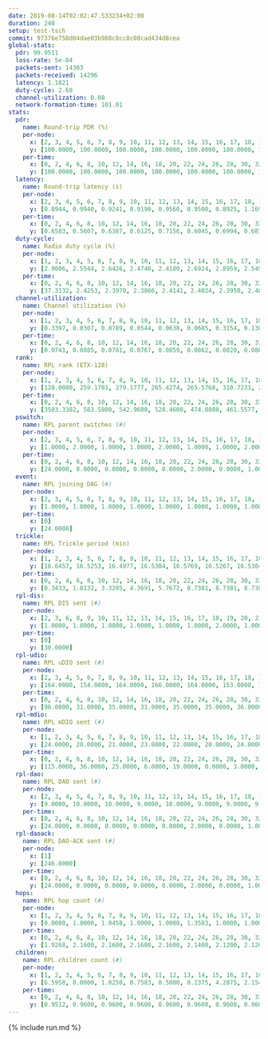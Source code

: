 ```yaml
---
date: 2019-08-14T02:02:47.533234+02:00
duration: 240
setup: test-tsch
commit: 97376e758d04dae03b988c8cc8c08cad434d8cea
global-stats:
  pdr: 99.9511
  loss-rate: 5e-04
  packets-sent: 14303
  packets-received: 14296
  latency: 1.1821
  duty-cycle: 2.68
  channel-utilization: 0.08
  network-formation-time: 101.01
stats:
  pdr:
    name: Round-trip PDR (%)
    per-node:
      x: [2, 3, 4, 5, 6, 7, 8, 9, 10, 11, 12, 13, 14, 15, 16, 17, 18, 19, 20, 21, 22, 23, 24, 25]
      y: [100.0000, 100.0000, 100.0000, 100.0000, 100.0000, 100.0000, 100.0000, 100.0000, 100.0000, 99.8279, 100.0000, 100.0000, 99.8308, 100.0000, 100.0000, 99.8316, 100.0000, 100.0000, 100.0000, 99.8392, 100.0000, 99.6485, 100.0000, 99.8261]
    per-time:
      x: [0, 2, 4, 6, 8, 10, 12, 14, 16, 18, 20, 22, 24, 26, 28, 30, 32, 34, 36, 38, 40, 42, 44, 46, 48, 50, 52, 54, 56, 58, 60, 62, 64, 66, 68, 70, 72, 74, 76, 78, 80, 82, 84, 86, 88, 90, 92, 94, 96, 98, 100, 102, 104, 106, 108, 110, 112, 114, 116, 118, 120, 122, 124, 126, 128, 130, 132, 134, 136, 138, 140, 142, 144, 146, 148, 150, 152, 154, 156, 158, 160, 162, 164, 166, 168, 170, 172, 174, 176, 178, 180, 182, 184, 186, 188, 190, 192, 194, 196, 198, 200, 202, 204, 206, 208, 210, 212, 214, 216, 218, 220, 222, 224, 226, 228, 230, 232, 234, 236, 238, 240]
      y: [100.0000, 100.0000, 100.0000, 100.0000, 100.0000, 100.0000, 100.0000, 100.0000, 100.0000, 100.0000, 100.0000, 100.0000, 100.0000, 100.0000, 99.1667, 100.0000, 100.0000, 100.0000, 98.3333, 100.0000, 100.0000, 100.0000, 100.0000, 100.0000, 100.0000, 100.0000, 100.0000, 100.0000, 100.0000, 100.0000, 100.0000, 100.0000, 100.0000, 100.0000, 100.0000, 100.0000, 100.0000, 100.0000, 100.0000, 100.0000, 100.0000, 100.0000, 99.1667, 99.1667, 100.0000, 100.0000, 100.0000, 100.0000, 100.0000, 100.0000, 100.0000, 100.0000, 100.0000, 100.0000, 100.0000, 100.0000, 100.0000, 100.0000, 100.0000, 99.1667, 99.1667, 100.0000, 100.0000, 100.0000, 100.0000, 100.0000, 100.0000, 100.0000, 100.0000, 100.0000, 100.0000, 100.0000, 100.0000, 100.0000, 100.0000, 100.0000, 100.0000, 100.0000, 100.0000, 100.0000, 100.0000, 100.0000, 100.0000, 100.0000, 100.0000, 100.0000, 100.0000, 100.0000, 100.0000, 100.0000, 100.0000, 100.0000, 100.0000, 100.0000, 100.0000, 100.0000, 100.0000, 100.0000, 100.0000, 100.0000, 100.0000, 100.0000, 100.0000, 100.0000, 100.0000, 100.0000, 100.0000, 100.0000, 100.0000, 100.0000, 100.0000, 100.0000, 100.0000, 100.0000, 100.0000, 100.0000, 100.0000, 100.0000, 100.0000, 100.0000, null]
  latency:
    name: Round-trip latency (s)
    per-node:
      x: [2, 3, 4, 5, 6, 7, 8, 9, 10, 11, 12, 13, 14, 15, 16, 17, 18, 19, 20, 21, 22, 23, 24, 25]
      y: [0.8944, 0.9940, 0.9241, 0.9190, 0.9560, 0.9500, 0.8925, 1.1698, 1.0358, 1.1689, 1.0665, 1.0704, 1.2527, 1.1174, 1.0738, 1.3506, 1.3778, 1.2854, 1.3032, 1.4799, 1.3738, 1.5678, 1.5995, 1.6516]
    per-time:
      x: [0, 2, 4, 6, 8, 10, 12, 14, 16, 18, 20, 22, 24, 26, 28, 30, 32, 34, 36, 38, 40, 42, 44, 46, 48, 50, 52, 54, 56, 58, 60, 62, 64, 66, 68, 70, 72, 74, 76, 78, 80, 82, 84, 86, 88, 90, 92, 94, 96, 98, 100, 102, 104, 106, 108, 110, 112, 114, 116, 118, 120, 122, 124, 126, 128, 130, 132, 134, 136, 138, 140, 142, 144, 146, 148, 150, 152, 154, 156, 158, 160, 162, 164, 166, 168, 170, 172, 174, 176, 178, 180, 182, 184, 186, 188, 190, 192, 194, 196, 198, 200, 202, 204, 206, 208, 210, 212, 214, 216, 218, 220, 222, 224, 226, 228, 230, 232, 234, 236, 238, 240]
      y: [0.6583, 0.5607, 0.6387, 0.6125, 0.7156, 0.6045, 0.6994, 0.6874, 0.5980, 0.6512, 0.5962, 0.6943, 0.6824, 0.7186, 0.6589, 0.6175, 0.6333, 0.6035, 0.7675, 0.7080, 0.7601, 0.7602, 0.7082, 0.6483, 0.7665, 0.7188, 0.7238, 0.7233, 0.7639, 0.6463, 0.7209, 0.7505, 0.6854, 0.7580, 0.7348, 0.6769, 0.7867, 0.9036, 0.8530, 0.7431, 0.7316, 0.7287, 0.9844, 1.2906, 1.0804, 0.8994, 0.8399, 0.7363, 1.0276, 1.5299, 1.4422, 1.2742, 1.0300, 0.8905, 1.1116, 1.5256, 1.4779, 1.4883, 1.4295, 1.2375, 1.1189, 1.5052, 1.5174, 1.5028, 1.5227, 1.4946, 1.3673, 1.5117, 1.5633, 1.5312, 1.5772, 1.5235, 1.4904, 1.5266, 1.5596, 1.5409, 1.5116, 1.5425, 1.5485, 1.5807, 1.5475, 1.5780, 1.6217, 1.5538, 1.5332, 1.5265, 1.5267, 1.5220, 1.5324, 1.5280, 1.5820, 1.5122, 1.6023, 1.4889, 1.5821, 1.5638, 1.5553, 1.5100, 1.5347, 1.5480, 1.5608, 1.5316, 1.4756, 1.5090, 1.5155, 1.5212, 1.5182, 1.5069, 1.5177, 1.5103, 1.5735, 1.5381, 1.5313, 1.5512, 1.5347, 1.4986, 1.4956, 1.5329, 1.4989, 1.4804, null]
  duty-cycle:
    name: Radio duty cycle (%)
    per-node:
      x: [1, 2, 3, 4, 5, 6, 7, 8, 9, 10, 11, 12, 13, 14, 15, 16, 17, 18, 19, 20, 21, 22, 23, 24, 25]
      y: [2.9006, 2.5544, 2.6426, 2.4746, 2.4180, 2.6924, 2.8959, 2.5490, 2.5646, 2.5221, 2.5396, 2.6635, 2.6850, 2.5516, 2.6009, 2.8967, 2.5765, 2.6953, 2.6668, 2.7423, 2.8025, 2.8619, 2.8614, 2.8145, 2.8710]
    per-time:
      x: [0, 2, 4, 6, 8, 10, 12, 14, 16, 18, 20, 22, 24, 26, 28, 30, 32, 34, 36, 38, 40, 42, 44, 46, 48, 50, 52, 54, 56, 58, 60, 62, 64, 66, 68, 70, 72, 74, 76, 78, 80, 82, 84, 86, 88, 90, 92, 94, 96, 98, 100, 102, 104, 106, 108, 110, 112, 114, 116, 118, 120, 122, 124, 126, 128, 130, 132, 134, 136, 138, 140, 142, 144, 146, 148, 150, 152, 154, 156, 158, 160, 162, 164, 166, 168, 170, 172, 174, 176, 178, 180, 182, 184, 186, 188, 190, 192, 194, 196, 198, 200, 202, 204, 206, 208, 210, 212, 214, 216, 218, 220, 222, 224, 226, 228, 230, 232, 234, 236, 238, 240]
      y: [37.3132, 2.4253, 2.3970, 2.3866, 2.4141, 2.4024, 2.3950, 2.4096, 2.3994, 2.3920, 2.3985, 2.3895, 2.3994, 2.3912, 2.4330, 2.4038, 2.3938, 2.3980, 2.3888, 2.3961, 2.3845, 2.3886, 2.3972, 2.3981, 2.3973, 2.3986, 2.3895, 2.3828, 2.4071, 2.4039, 2.3935, 2.3837, 2.3941, 2.3909, 2.3969, 2.3867, 2.3718, 2.3729, 2.3845, 2.3906, 2.3911, 2.3969, 2.3894, 2.4086, 2.3837, 2.3808, 2.3801, 2.3878, 2.3872, 2.3894, 2.3782, 2.3873, 2.3874, 2.3757, 2.3892, 2.3738, 2.3751, 2.3959, 2.3896, 2.3888, 2.3844, 2.3888, 2.3786, 2.3808, 2.3750, 2.3937, 2.3765, 2.3870, 2.3791, 2.3953, 2.3825, 2.3962, 2.3874, 2.3815, 2.3863, 2.3904, 2.3959, 2.3894, 2.3815, 2.3860, 2.3923, 2.3922, 2.4036, 2.4042, 2.3909, 2.3933, 2.3843, 2.3932, 2.3854, 2.3929, 2.3876, 2.3904, 2.3847, 2.3901, 2.3903, 2.3904, 2.3976, 2.3877, 2.3736, 2.3887, 2.3884, 2.3944, 2.3949, 2.3916, 2.3829, 2.3839, 2.3826, 2.3851, 2.3880, 2.3943, 2.3852, 2.3997, 2.3924, 2.3956, 2.4005, 2.3879, 2.3910, 2.3874, 2.3926, 2.3832, null]
  channel-utilization:
    name: Channel utilization (%)
    per-node:
      x: [1, 2, 3, 4, 5, 6, 7, 8, 9, 10, 11, 12, 13, 14, 15, 16, 17, 18, 19, 20, 21, 22, 23, 24, 25]
      y: [0.3397, 0.0307, 0.0789, 0.0544, 0.0638, 0.0685, 0.3154, 0.1300, 0.0333, 0.0332, 0.0365, 0.0636, 0.0883, 0.0358, 0.0667, 0.1489, 0.0626, 0.0496, 0.0503, 0.0383, 0.0484, 0.0696, 0.0308, 0.0317, 0.0322]
    per-time:
      x: [0, 2, 4, 6, 8, 10, 12, 14, 16, 18, 20, 22, 24, 26, 28, 30, 32, 34, 36, 38, 40, 42, 44, 46, 48, 50, 52, 54, 56, 58, 60, 62, 64, 66, 68, 70, 72, 74, 76, 78, 80, 82, 84, 86, 88, 90, 92, 94, 96, 98, 100, 102, 104, 106, 108, 110, 112, 114, 116, 118, 120, 122, 124, 126, 128, 130, 132, 134, 136, 138, 140, 142, 144, 146, 148, 150, 152, 154, 156, 158, 160, 162, 164, 166, 168, 170, 172, 174, 176, 178, 180, 182, 184, 186, 188, 190, 192, 194, 196, 198, 200, 202, 204, 206, 208, 210, 212, 214, 216, 218, 220, 222, 224, 226, 228, 230, 232, 234, 236, 238, 240]
      y: [0.0741, 0.0885, 0.0781, 0.0767, 0.0859, 0.0862, 0.0820, 0.0865, 0.0823, 0.0814, 0.0839, 0.0795, 0.0844, 0.0792, 0.0988, 0.0851, 0.0804, 0.0825, 0.0783, 0.0860, 0.0799, 0.0821, 0.0828, 0.0845, 0.0842, 0.0859, 0.0806, 0.0792, 0.0898, 0.0860, 0.0827, 0.0790, 0.0809, 0.0810, 0.0829, 0.0804, 0.0745, 0.0749, 0.0805, 0.0796, 0.0808, 0.0811, 0.0823, 0.0907, 0.0776, 0.0756, 0.0766, 0.0791, 0.0787, 0.0811, 0.0743, 0.0774, 0.0781, 0.0759, 0.0777, 0.0754, 0.0757, 0.0840, 0.0784, 0.0774, 0.0767, 0.0789, 0.0753, 0.0759, 0.0743, 0.0810, 0.0758, 0.0765, 0.0758, 0.0786, 0.0769, 0.0846, 0.0785, 0.0756, 0.0782, 0.0796, 0.0805, 0.0767, 0.0775, 0.0797, 0.0811, 0.0808, 0.0880, 0.0822, 0.0797, 0.0816, 0.0778, 0.0779, 0.0767, 0.0804, 0.0788, 0.0804, 0.0782, 0.0783, 0.0769, 0.0800, 0.0815, 0.0793, 0.0732, 0.0798, 0.0798, 0.0810, 0.0815, 0.0788, 0.0773, 0.0776, 0.0768, 0.0774, 0.0792, 0.0813, 0.0769, 0.0825, 0.0796, 0.0815, 0.0852, 0.0787, 0.0793, 0.0782, 0.0804, 0.0746, null]
  rank:
    name: RPL rank (ETX-128)
    per-node:
      x: [1, 2, 3, 4, 5, 6, 7, 8, 9, 10, 11, 12, 13, 14, 15, 16, 17, 18, 19, 20, 21, 22, 23, 24, 25]
      y: [128.0000, 259.1701, 279.1777, 265.4274, 265.5768, 310.7231, 269.7759, 270.7386, 444.3512, 398.1301, 419.6612, 401.3374, 405.4898, 506.5935, 428.1025, 675.2840, 451.4835, 818.2562, 797.4065, 573.3004, 587.7759, 544.6917, 683.7229, 692.5656, 703.9095]
    per-time:
      x: [0, 2, 4, 6, 8, 10, 12, 14, 16, 18, 20, 22, 24, 26, 28, 30, 32, 34, 36, 38, 40, 42, 44, 46, 48, 50, 52, 54, 56, 58, 60, 62, 64, 66, 68, 70, 72, 74, 76, 78, 80, 82, 84, 86, 88, 90, 92, 94, 96, 98, 100, 102, 104, 106, 108, 110, 112, 114, 116, 118, 120, 122, 124, 126, 128, 130, 132, 134, 136, 138, 140, 142, 144, 146, 148, 150, 152, 154, 156, 158, 160, 162, 164, 166, 168, 170, 172, 174, 176, 178, 180, 182, 184, 186, 188, 190, 192, 194, 196, 198, 200, 202, 204, 206, 208, 210, 212, 214, 216, 218, 220, 222, 224, 226, 228, 230, 232, 234, 236, 238, 240]
      y: [3503.3382, 583.5800, 542.9600, 528.4600, 474.8800, 461.5577, 462.0200, 462.3137, 450.2800, 451.5600, 452.8431, 444.1000, 449.8039, 443.0600, 455.9200, 456.3000, 453.5400, 444.9400, 438.2500, 445.8000, 448.4314, 444.4510, 437.0600, 432.2400, 440.8039, 449.6471, 444.3400, 439.7200, 444.2115, 443.1176, 428.5686, 422.1000, 427.4200, 431.1200, 430.8800, 429.7000, 433.9600, 440.3600, 436.8000, 436.3400, 430.6600, 427.6600, 431.7115, 450.7400, 441.9000, 431.3333, 429.9000, 427.4600, 423.2941, 421.5400, 421.7000, 419.8600, 418.3800, 415.6000, 415.0000, 414.9200, 417.3922, 417.2600, 416.6600, 414.3000, 420.7500, 412.2000, 410.2400, 409.2157, 412.1800, 418.2549, 413.2800, 413.1569, 411.3600, 412.4000, 411.0200, 420.7400, 419.4800, 416.6800, 415.8824, 416.8039, 408.3800, 409.3600, 412.1000, 415.3200, 416.1000, 413.8600, 420.9231, 414.8654, 417.0400, 418.0000, 416.2200, 420.7800, 434.2407, 421.1765, 416.0392, 421.1400, 415.6981, 421.3529, 418.1000, 419.2600, 427.6667, 419.3333, 415.7647, 417.5882, 420.2200, 421.7600, 422.8800, 422.4600, 422.7647, 416.6000, 414.1731, 416.2353, 422.2453, 413.2800, 413.4400, 414.6000, 415.7400, 415.8200, 414.8400, 412.7255, 414.2549, 410.5882, 412.0600, 410.9000, null]
  pswitch:
    name: RPL parent switches (#)
    per-node:
      x: [2, 3, 4, 5, 6, 7, 8, 9, 10, 11, 12, 13, 14, 15, 16, 17, 18, 19, 20, 21, 22, 23, 24, 25]
      y: [1.0000, 2.0000, 1.0000, 1.0000, 2.0000, 1.0000, 1.0000, 2.0000, 6.0000, 2.0000, 6.0000, 5.0000, 6.0000, 4.0000, 3.0000, 2.0000, 2.0000, 6.0000, 4.0000, 2.0000, 1.0000, 10.0000, 5.0000, 4.0000]
    per-time:
      x: [0, 2, 4, 6, 8, 10, 12, 14, 16, 18, 20, 22, 24, 26, 28, 30, 32, 34, 36, 38, 40, 42, 44, 46, 48, 50, 52, 54, 56, 58, 60, 62, 64, 66, 68, 70, 72, 74, 76, 78, 80, 82, 84, 86, 88, 90, 92, 94, 96, 98, 100, 102, 104, 106, 108, 110, 112, 114, 116, 118, 120, 122, 124, 126, 128, 130, 132, 134, 136, 138, 140, 142, 144, 146, 148, 150, 152, 154, 156, 158, 160, 162, 164, 166, 168, 170, 172, 174, 176, 178, 180, 182, 184, 186, 188, 190, 192, 194, 196, 198, 200, 202, 204, 206, 208, 210, 212, 214, 216, 218, 220, 222, 224, 226, 228, 230, 232, 234]
      y: [24.0000, 0.0000, 0.0000, 0.0000, 0.0000, 2.0000, 0.0000, 1.0000, 0.0000, 0.0000, 1.0000, 0.0000, 1.0000, 0.0000, 0.0000, 0.0000, 0.0000, 0.0000, 2.0000, 0.0000, 1.0000, 1.0000, 0.0000, 0.0000, 1.0000, 1.0000, 0.0000, 0.0000, 2.0000, 1.0000, 1.0000, 0.0000, 0.0000, 0.0000, 0.0000, 0.0000, 0.0000, 0.0000, 0.0000, 0.0000, 0.0000, 0.0000, 2.0000, 0.0000, 0.0000, 1.0000, 0.0000, 0.0000, 1.0000, 0.0000, 0.0000, 0.0000, 0.0000, 0.0000, 0.0000, 0.0000, 1.0000, 0.0000, 0.0000, 0.0000, 2.0000, 0.0000, 0.0000, 1.0000, 0.0000, 1.0000, 0.0000, 1.0000, 0.0000, 0.0000, 0.0000, 0.0000, 0.0000, 0.0000, 1.0000, 1.0000, 0.0000, 0.0000, 0.0000, 0.0000, 0.0000, 0.0000, 2.0000, 2.0000, 0.0000, 0.0000, 0.0000, 0.0000, 4.0000, 1.0000, 1.0000, 0.0000, 3.0000, 1.0000, 0.0000, 0.0000, 1.0000, 1.0000, 1.0000, 1.0000, 0.0000, 0.0000, 0.0000, 0.0000, 1.0000, 0.0000, 2.0000, 1.0000, 3.0000, 0.0000, 0.0000, 0.0000, 0.0000, 0.0000, 0.0000, 1.0000, 1.0000, 1.0000]
  event:
    name: RPL joining DAG (#)
    per-node:
      x: [2, 3, 4, 5, 6, 7, 8, 9, 10, 11, 12, 13, 14, 15, 16, 17, 18, 19, 20, 21, 22, 23, 24, 25]
      y: [1.0000, 1.0000, 1.0000, 1.0000, 1.0000, 1.0000, 1.0000, 1.0000, 1.0000, 1.0000, 1.0000, 1.0000, 1.0000, 1.0000, 1.0000, 1.0000, 1.0000, 1.0000, 1.0000, 1.0000, 1.0000, 1.0000, 1.0000, 1.0000]
    per-time:
      x: [0]
      y: [24.0000]
  trickle:
    name: RPL Trickle period (min)
    per-node:
      x: [1, 2, 3, 4, 5, 6, 7, 8, 9, 10, 11, 12, 13, 14, 15, 16, 17, 18, 19, 20, 21, 22, 23, 24, 25]
      y: [16.6457, 16.5253, 16.4977, 16.5304, 16.5769, 16.5267, 16.5304, 16.5304, 16.5290, 16.5136, 16.5338, 16.5422, 16.5384, 16.5422, 16.5345, 16.5127, 16.5267, 16.5087, 16.5244, 16.5843, 16.5769, 16.5732, 16.5345, 16.5880, 16.5382]
    per-time:
      x: [0, 2, 4, 6, 8, 10, 12, 14, 16, 18, 20, 22, 24, 26, 28, 30, 32, 34, 36, 38, 40, 42, 44, 46, 48, 50, 52, 54, 56, 58, 60, 62, 64, 66, 68, 70, 72, 74, 76, 78, 80, 82, 84, 86, 88, 90, 92, 94, 96, 98, 100, 102, 104, 106, 108, 110, 112, 114, 116, 118, 120, 122, 124, 126, 128, 130, 132, 134, 136, 138, 140, 142, 144, 146, 148, 150, 152, 154, 156, 158, 160, 162, 164, 166, 168, 170, 172, 174, 176, 178, 180, 182, 184, 186, 188, 190, 192, 194, 196, 198, 200, 202, 204, 206, 208, 210, 212, 214, 216, 218, 220, 222, 224, 226, 228, 230, 232, 234, 236, 238, 240]
      y: [0.3433, 1.8132, 3.3205, 4.3691, 5.7672, 8.7381, 8.7381, 8.7381, 9.0877, 17.1267, 17.4763, 17.4763, 17.4763, 17.4763, 17.4763, 17.4763, 17.4763, 17.4763, 17.4763, 17.4763, 17.4763, 17.4763, 17.4763, 17.4763, 17.4763, 17.4763, 17.4763, 17.4763, 17.4763, 17.4763, 17.4763, 17.4763, 17.4763, 17.4763, 17.4763, 17.4763, 17.4763, 17.4763, 17.4763, 17.4763, 17.4763, 17.4763, 17.4763, 17.4763, 17.4763, 17.4763, 17.4763, 17.4763, 17.4763, 17.4763, 17.4763, 17.4763, 17.4763, 17.4763, 17.4763, 17.4763, 17.4763, 17.4763, 17.4763, 17.4763, 17.4763, 17.4763, 17.4763, 17.4763, 17.4763, 17.4763, 17.4763, 17.4763, 17.4763, 17.4763, 17.4763, 17.4763, 17.4763, 17.4763, 17.4763, 17.4763, 17.4763, 17.4763, 17.4763, 17.4763, 17.4763, 17.4763, 17.4763, 17.4763, 17.4763, 17.4763, 17.4763, 17.4763, 17.4763, 17.4763, 17.4763, 17.4763, 17.4763, 17.4763, 17.4763, 17.4763, 17.4763, 17.4763, 17.4763, 17.4763, 17.4763, 17.4763, 17.4763, 17.4763, 17.4763, 17.4763, 17.4763, 17.4763, 17.4763, 17.4763, 17.4763, 17.4763, 17.4763, 17.4763, 17.4763, 17.4763, 17.4763, 17.4763, 17.4763, 17.4763, null]
  rpl-dis:
    name: RPL DIS sent (#)
    per-node:
      x: [2, 3, 6, 8, 9, 10, 11, 12, 13, 14, 15, 16, 17, 18, 19, 20, 21, 22, 23, 24, 25]
      y: [1.0000, 1.0000, 1.0000, 1.0000, 1.0000, 1.0000, 2.0000, 1.0000, 2.0000, 1.0000, 1.0000, 2.0000, 1.0000, 1.0000, 2.0000, 2.0000, 2.0000, 1.0000, 2.0000, 2.0000, 2.0000]
    per-time:
      x: [0]
      y: [30.0000]
  rpl-udio:
    name: RPL uDIO sent (#)
    per-node:
      x: [2, 3, 4, 5, 6, 7, 8, 9, 10, 11, 12, 13, 14, 15, 16, 17, 18, 19, 20, 21, 22, 23, 24, 25]
      y: [164.0000, 154.0000, 164.0000, 166.0000, 164.0000, 153.0000, 153.0000, 164.0000, 166.0000, 164.0000, 170.0000, 167.0000, 175.0000, 166.0000, 169.0000, 166.0000, 167.0000, 171.0000, 170.0000, 171.0000, 161.0000, 172.0000, 171.0000, 165.0000]
    per-time:
      x: [0, 2, 4, 6, 8, 10, 12, 14, 16, 18, 20, 22, 24, 26, 28, 30, 32, 34, 36, 38, 40, 42, 44, 46, 48, 50, 52, 54, 56, 58, 60, 62, 64, 66, 68, 70, 72, 74, 76, 78, 80, 82, 84, 86, 88, 90, 92, 94, 96, 98, 100, 102, 104, 106, 108, 110, 112, 114, 116, 118, 120, 122, 124, 126, 128, 130, 132, 134, 136, 138, 140, 142, 144, 146, 148, 150, 152, 154, 156, 158, 160, 162, 164, 166, 168, 170, 172, 174, 176, 178, 180, 182, 184, 186, 188, 190, 192, 194, 196, 198, 200, 202, 204, 206, 208, 210, 212, 214, 216, 218, 220, 222, 224, 226, 228, 230, 232, 234, 236, 238, 240]
      y: [96.0000, 31.0000, 35.0000, 31.0000, 35.0000, 35.0000, 36.0000, 32.0000, 31.0000, 36.0000, 32.0000, 34.0000, 32.0000, 35.0000, 32.0000, 30.0000, 32.0000, 32.0000, 36.0000, 31.0000, 34.0000, 30.0000, 33.0000, 30.0000, 34.0000, 34.0000, 31.0000, 32.0000, 29.0000, 33.0000, 36.0000, 33.0000, 26.0000, 36.0000, 30.0000, 36.0000, 32.0000, 30.0000, 34.0000, 35.0000, 34.0000, 36.0000, 33.0000, 29.0000, 32.0000, 34.0000, 29.0000, 31.0000, 35.0000, 28.0000, 31.0000, 33.0000, 34.0000, 33.0000, 31.0000, 35.0000, 30.0000, 34.0000, 31.0000, 29.0000, 35.0000, 39.0000, 29.0000, 31.0000, 33.0000, 29.0000, 30.0000, 36.0000, 31.0000, 35.0000, 34.0000, 35.0000, 29.0000, 35.0000, 33.0000, 31.0000, 33.0000, 36.0000, 32.0000, 29.0000, 33.0000, 32.0000, 34.0000, 34.0000, 38.0000, 32.0000, 32.0000, 32.0000, 31.0000, 27.0000, 38.0000, 31.0000, 33.0000, 35.0000, 27.0000, 34.0000, 28.0000, 30.0000, 35.0000, 35.0000, 30.0000, 35.0000, 30.0000, 29.0000, 36.0000, 33.0000, 34.0000, 35.0000, 37.0000, 31.0000, 28.0000, 35.0000, 38.0000, 32.0000, 34.0000, 31.0000, 32.0000, 31.0000, 35.0000, 26.0000, 1.0000]
  rpl-mdio:
    name: RPL mDIO sent (#)
    per-node:
      x: [1, 2, 3, 4, 5, 6, 7, 8, 9, 10, 11, 12, 13, 14, 15, 16, 17, 18, 19, 20, 21, 22, 23, 24, 25]
      y: [24.0000, 20.0000, 21.0000, 23.0000, 22.0000, 20.0000, 24.0000, 22.0000, 21.0000, 21.0000, 21.0000, 23.0000, 23.0000, 22.0000, 23.0000, 22.0000, 21.0000, 22.0000, 23.0000, 21.0000, 20.0000, 21.0000, 21.0000, 21.0000, 20.0000]
    per-time:
      x: [0, 2, 4, 6, 8, 10, 12, 14, 16, 18, 20, 22, 24, 26, 28, 30, 32, 34, 36, 38, 40, 42, 44, 46, 48, 50, 52, 54, 56, 58, 60, 62, 64, 66, 68, 70, 72, 74, 76, 78, 80, 82, 84, 86, 88, 90, 92, 94, 96, 98, 100, 102, 104, 106, 108, 110, 112, 114, 116, 118, 120, 122, 124, 126, 128, 130, 132, 134, 136, 138, 140, 142, 144, 146, 148, 150, 152, 154, 156, 158, 160, 162, 164, 166, 168, 170, 172, 174, 176, 178, 180, 182, 184, 186, 188, 190, 192, 194, 196, 198, 200, 202, 204, 206, 208, 210, 212, 214, 216, 218, 220, 222, 224, 226, 228, 230, 232, 234, 236, 238]
      y: [115.0000, 36.0000, 25.0000, 6.0000, 19.0000, 0.0000, 3.0000, 10.0000, 12.0000, 0.0000, 0.0000, 0.0000, 0.0000, 2.0000, 4.0000, 8.0000, 7.0000, 4.0000, 0.0000, 0.0000, 0.0000, 0.0000, 5.0000, 6.0000, 7.0000, 5.0000, 2.0000, 0.0000, 0.0000, 0.0000, 1.0000, 5.0000, 9.0000, 5.0000, 4.0000, 1.0000, 0.0000, 0.0000, 0.0000, 2.0000, 9.0000, 8.0000, 2.0000, 4.0000, 0.0000, 0.0000, 0.0000, 0.0000, 5.0000, 4.0000, 4.0000, 5.0000, 7.0000, 0.0000, 0.0000, 0.0000, 0.0000, 3.0000, 6.0000, 4.0000, 8.0000, 4.0000, 0.0000, 0.0000, 0.0000, 0.0000, 7.0000, 4.0000, 5.0000, 7.0000, 2.0000, 0.0000, 0.0000, 0.0000, 3.0000, 5.0000, 6.0000, 7.0000, 4.0000, 0.0000, 0.0000, 0.0000, 0.0000, 3.0000, 5.0000, 7.0000, 4.0000, 6.0000, 0.0000, 0.0000, 0.0000, 0.0000, 3.0000, 5.0000, 9.0000, 7.0000, 1.0000, 0.0000, 0.0000, 0.0000, 0.0000, 6.0000, 8.0000, 7.0000, 3.0000, 1.0000, 0.0000, 0.0000, 0.0000, 2.0000, 8.0000, 7.0000, 5.0000, 3.0000, 0.0000, 0.0000, 0.0000, 0.0000, 8.0000, 8.0000]
  rpl-dao:
    name: RPL DAO sent (#)
    per-node:
      x: [2, 3, 4, 5, 6, 7, 8, 9, 10, 11, 12, 13, 14, 15, 16, 17, 18, 19, 20, 21, 22, 23, 24, 25]
      y: [9.0000, 10.0000, 10.0000, 9.0000, 10.0000, 9.0000, 9.0000, 9.0000, 11.0000, 9.0000, 13.0000, 11.0000, 12.0000, 11.0000, 11.0000, 10.0000, 9.0000, 11.0000, 11.0000, 9.0000, 9.0000, 14.0000, 11.0000, 10.0000]
    per-time:
      x: [0, 2, 4, 6, 8, 10, 12, 14, 16, 18, 20, 22, 24, 26, 28, 30, 32, 34, 36, 38, 40, 42, 44, 46, 48, 50, 52, 54, 56, 58, 60, 62, 64, 66, 68, 70, 72, 74, 76, 78, 80, 82, 84, 86, 88, 90, 92, 94, 96, 98, 100, 102, 104, 106, 108, 110, 112, 114, 116, 118, 120, 122, 124, 126, 128, 130, 132, 134, 136, 138, 140, 142, 144, 146, 148, 150, 152, 154, 156, 158, 160, 162, 164, 166, 168, 170, 172, 174, 176, 178, 180, 182, 184, 186, 188, 190, 192, 194, 196, 198, 200, 202, 204, 206, 208, 210, 212, 214, 216, 218, 220, 222, 224, 226, 228, 230, 232, 234, 236, 238]
      y: [24.0000, 0.0000, 0.0000, 0.0000, 0.0000, 2.0000, 0.0000, 1.0000, 0.0000, 0.0000, 1.0000, 0.0000, 1.0000, 0.0000, 21.0000, 1.0000, 0.0000, 0.0000, 2.0000, 2.0000, 1.0000, 1.0000, 0.0000, 0.0000, 2.0000, 1.0000, 0.0000, 0.0000, 13.0000, 4.0000, 1.0000, 0.0000, 1.0000, 2.0000, 1.0000, 0.0000, 0.0000, 0.0000, 1.0000, 1.0000, 0.0000, 0.0000, 10.0000, 8.0000, 2.0000, 1.0000, 1.0000, 1.0000, 2.0000, 0.0000, 0.0000, 0.0000, 1.0000, 0.0000, 1.0000, 0.0000, 4.0000, 11.0000, 2.0000, 1.0000, 2.0000, 2.0000, 2.0000, 1.0000, 0.0000, 1.0000, 1.0000, 1.0000, 0.0000, 0.0000, 2.0000, 10.0000, 2.0000, 2.0000, 1.0000, 3.0000, 2.0000, 1.0000, 0.0000, 1.0000, 0.0000, 2.0000, 2.0000, 2.0000, 0.0000, 9.0000, 2.0000, 2.0000, 4.0000, 2.0000, 3.0000, 0.0000, 3.0000, 1.0000, 0.0000, 1.0000, 2.0000, 3.0000, 1.0000, 6.0000, 3.0000, 1.0000, 2.0000, 1.0000, 3.0000, 0.0000, 4.0000, 2.0000, 3.0000, 1.0000, 0.0000, 1.0000, 1.0000, 3.0000, 5.0000, 2.0000, 3.0000, 1.0000, 1.0000, 2.0000]
  rpl-daoack:
    name: RPL DAO-ACK sent (#)
    per-node:
      x: [1]
      y: [246.0000]
    per-time:
      x: [0, 2, 4, 6, 8, 10, 12, 14, 16, 18, 20, 22, 24, 26, 28, 30, 32, 34, 36, 38, 40, 42, 44, 46, 48, 50, 52, 54, 56, 58, 60, 62, 64, 66, 68, 70, 72, 74, 76, 78, 80, 82, 84, 86, 88, 90, 92, 94, 96, 98, 100, 102, 104, 106, 108, 110, 112, 114, 116, 118, 120, 122, 124, 126, 128, 130, 132, 134, 136, 138, 140, 142, 144, 146, 148, 150, 152, 154, 156, 158, 160, 162, 164, 166, 168, 170, 172, 174, 176, 178, 180, 182, 184, 186, 188, 190, 192, 194, 196, 198, 200, 202, 204, 206, 208, 210, 212, 214, 216, 218, 220, 222, 224, 226, 228, 230, 232, 234, 236, 238]
      y: [24.0000, 0.0000, 0.0000, 0.0000, 0.0000, 2.0000, 0.0000, 1.0000, 0.0000, 0.0000, 1.0000, 0.0000, 1.0000, 0.0000, 21.0000, 1.0000, 0.0000, 0.0000, 2.0000, 2.0000, 1.0000, 1.0000, 0.0000, 0.0000, 2.0000, 1.0000, 0.0000, 0.0000, 13.0000, 4.0000, 1.0000, 0.0000, 1.0000, 2.0000, 1.0000, 0.0000, 0.0000, 0.0000, 1.0000, 1.0000, 0.0000, 0.0000, 9.0000, 8.0000, 2.0000, 1.0000, 1.0000, 1.0000, 2.0000, 0.0000, 0.0000, 0.0000, 1.0000, 0.0000, 1.0000, 0.0000, 4.0000, 11.0000, 2.0000, 1.0000, 2.0000, 2.0000, 2.0000, 1.0000, 0.0000, 1.0000, 1.0000, 1.0000, 0.0000, 0.0000, 2.0000, 10.0000, 3.0000, 1.0000, 1.0000, 3.0000, 2.0000, 1.0000, 0.0000, 1.0000, 1.0000, 1.0000, 2.0000, 2.0000, 0.0000, 8.0000, 3.0000, 2.0000, 4.0000, 2.0000, 3.0000, 0.0000, 3.0000, 1.0000, 0.0000, 1.0000, 2.0000, 3.0000, 1.0000, 6.0000, 3.0000, 1.0000, 2.0000, 1.0000, 3.0000, 0.0000, 4.0000, 2.0000, 3.0000, 1.0000, 0.0000, 1.0000, 1.0000, 3.0000, 5.0000, 2.0000, 3.0000, 1.0000, 1.0000, 2.0000]
  hops:
    name: RPL hop count (#)
    per-node:
      x: [1, 2, 3, 4, 5, 6, 7, 8, 9, 10, 11, 12, 13, 14, 15, 16, 17, 18, 19, 20, 21, 22, 23, 24, 25]
      y: [0.0000, 1.0000, 1.0458, 1.0000, 1.0000, 1.3583, 1.0000, 1.0000, 2.0000, 2.0000, 2.0000, 2.0000, 2.0000, 2.4375, 2.0000, 2.0000, 2.0000, 3.0000, 3.0000, 3.0000, 3.0000, 3.0000, 4.0000, 4.0000, 4.0000]
    per-time:
      x: [0, 2, 4, 6, 8, 10, 12, 14, 16, 18, 20, 22, 24, 26, 28, 30, 32, 34, 36, 38, 40, 42, 44, 46, 48, 50, 52, 54, 56, 58, 60, 62, 64, 66, 68, 70, 72, 74, 76, 78, 80, 82, 84, 86, 88, 90, 92, 94, 96, 98, 100, 102, 104, 106, 108, 110, 112, 114, 116, 118, 120, 122, 124, 126, 128, 130, 132, 134, 136, 138, 140, 142, 144, 146, 148, 150, 152, 154, 156, 158, 160, 162, 164, 166, 168, 170, 172, 174, 176, 178, 180, 182, 184, 186, 188, 190, 192, 194, 196, 198, 200, 202, 204, 206, 208, 210, 212, 214, 216, 218, 220, 222, 224, 226, 228, 230, 232, 234, 236, 238]
      y: [1.9268, 2.1600, 2.1600, 2.1600, 2.1600, 2.1400, 2.1200, 2.1200, 2.1200, 2.1200, 2.1200, 2.1200, 2.1200, 2.1200, 2.1200, 2.1200, 2.1200, 2.1200, 2.1200, 2.1200, 2.1200, 2.1200, 2.1200, 2.1200, 2.1200, 2.1200, 2.1200, 2.1200, 2.1200, 2.1200, 2.1200, 2.1200, 2.1200, 2.1200, 2.1200, 2.1200, 2.1200, 2.1200, 2.1200, 2.1200, 2.1200, 2.1200, 2.1200, 2.0800, 2.0800, 2.0800, 2.0800, 2.0800, 2.0800, 2.0800, 2.0800, 2.0800, 2.0800, 2.0800, 2.0800, 2.0800, 2.0800, 2.0800, 2.0800, 2.0800, 2.0800, 2.0800, 2.0800, 2.0800, 2.0800, 2.0800, 2.0800, 2.1000, 2.1200, 2.1200, 2.1200, 2.1200, 2.1200, 2.1200, 2.1200, 2.1200, 2.1200, 2.1200, 2.1200, 2.1200, 2.1200, 2.1200, 2.1200, 2.1200, 2.1200, 2.1200, 2.1200, 2.1200, 2.1200, 2.1200, 2.1200, 2.1200, 2.1200, 2.1200, 2.1200, 2.1200, 2.1200, 2.1200, 2.1200, 2.1200, 2.1200, 2.1200, 2.1200, 2.1200, 2.1200, 2.1200, 2.1200, 2.1200, 2.1200, 2.1200, 2.1200, 2.1200, 2.1200, 2.1200, 2.1200, 2.1200, 2.1200, 2.1200, 2.1200, 2.1200]
  children:
    name: RPL children count (#)
    per-node:
      x: [1, 2, 3, 4, 5, 6, 7, 8, 9, 10, 11, 12, 13, 14, 15, 16, 17, 18, 19, 20, 21, 22, 23, 24, 25]
      y: [6.5958, 0.0000, 1.0250, 0.7583, 0.5000, 0.2375, 4.2875, 2.1542, 0.0000, 0.0625, 0.0917, 0.7792, 0.9875, 0.0000, 0.8083, 2.3389, 0.3583, 0.5690, 0.5690, 0.1423, 0.3975, 1.3222, 0.0000, 0.0000, 0.0000]
    per-time:
      x: [0, 2, 4, 6, 8, 10, 12, 14, 16, 18, 20, 22, 24, 26, 28, 30, 32, 34, 36, 38, 40, 42, 44, 46, 48, 50, 52, 54, 56, 58, 60, 62, 64, 66, 68, 70, 72, 74, 76, 78, 80, 82, 84, 86, 88, 90, 92, 94, 96, 98, 100, 102, 104, 106, 108, 110, 112, 114, 116, 118, 120, 122, 124, 126, 128, 130, 132, 134, 136, 138, 140, 142, 144, 146, 148, 150, 152, 154, 156, 158, 160, 162, 164, 166, 168, 170, 172, 174, 176, 178, 180, 182, 184, 186, 188, 190, 192, 194, 196, 198, 200, 202, 204, 206, 208, 210, 212, 214, 216, 218, 220, 222, 224, 226, 228, 230, 232, 234, 236, 238]
      y: [0.9512, 0.9600, 0.9600, 0.9600, 0.9600, 0.9600, 0.9600, 0.9600, 0.9600, 0.9600, 0.9600, 0.9600, 0.9600, 0.9600, 0.9600, 0.9600, 0.9600, 0.9600, 0.9600, 0.9600, 0.9600, 0.9600, 0.9600, 0.9600, 0.9600, 0.9600, 0.9600, 0.9600, 0.9600, 0.9600, 0.9600, 0.9600, 0.9600, 0.9600, 0.9600, 0.9600, 0.9600, 0.9600, 0.9600, 0.9600, 0.9600, 0.9600, 0.9600, 0.9600, 0.9600, 0.9600, 0.9600, 0.9600, 0.9600, 0.9600, 0.9600, 0.9600, 0.9600, 0.9600, 0.9600, 0.9600, 0.9600, 0.9600, 0.9600, 0.9600, 0.9600, 0.9600, 0.9600, 0.9600, 0.9600, 0.9600, 0.9600, 0.9600, 0.9600, 0.9600, 0.9600, 0.9600, 0.9600, 0.9600, 0.9600, 0.9600, 0.9600, 0.9600, 0.9600, 0.9600, 0.9600, 0.9600, 0.9600, 0.9600, 0.9600, 0.9600, 0.9600, 0.9600, 0.9600, 0.9600, 0.9600, 0.9600, 0.9600, 0.9600, 0.9600, 0.9600, 0.9600, 0.9600, 0.9600, 0.9600, 0.9600, 0.9600, 0.9600, 0.9600, 0.9600, 0.9600, 0.9600, 0.9600, 0.9600, 0.9600, 0.9600, 0.9600, 0.9600, 0.9600, 0.9600, 0.9600, 0.9600, 0.9600, 0.9600, 0.9600]
---
```


{% include run.md %}
